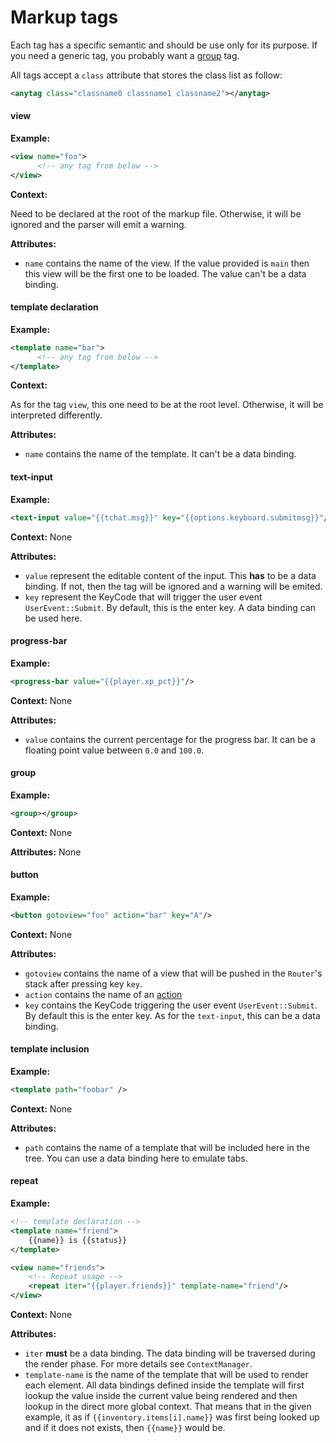 # Markup tags

Each tag has a specific semantic and should be use only for its purpose. If you need
a generic tag, you probably want a [group](tag_list.md#group) tag.

All tags accept a `class` attribute that stores the class list
as follow:
```xml
<anytag class="classname0 classname1 classname2"></anytag>
```

#### view

**Example:**

```xml
<view name="foo">
      <!-- any tag from below -->
</view>
```

**Context:**

Need to be declared at the root of the markup file. Otherwise, it will be ignored
and the parser will emit a warning.

**Attributes:**

 - `name` contains the name of the view. If the value provided is `main` then this
   view will be the first one to be loaded. The value can't be a data binding.


#### template declaration

**Example:**

```xml
<template name="bar">
      <!-- any tag from below -->
</template>
```

**Context:**

As for the tag `view`, this one need to be at the root level. Otherwise, it will
be interpreted differently.

**Attributes:**

 - `name` contains the name of the template. It can't be a data binding.


#### text-input

**Example:**

```xml
<text-input value="{{tchat.msg}}" key="{{options.keyboard.submitmsg}}"/>
```

**Context:** None

**Attributes:**

 - `value` represent the editable content of the input. This **has** to be a
    data binding. If not, then the tag will be ignored and a warning will be emited.
 - `key` represent the KeyCode that will trigger the user event `UserEvent::Submit`.
    By default, this is the enter key. A data binding can be used here.

#### progress-bar

**Example:**

```xml
<progress-bar value="{{player.xp_pct}}"/>
```

**Context:** None

**Attributes:**

 - `value` contains the current percentage for the progress bar.
   It can be a floating point value between `0.0` and `100.0`.

#### group

**Example:**

```xml
<group></group>
```

**Context:** None

**Attributes:** None

#### button

**Example:**

```xml
<button gotoview="foo" action="bar" key="A"/>
```

**Context:** None

**Attributes:**

 - `gotoview` contains the name of a view that will be pushed in the `Router`'s
   stack after pressing key `key`.
 - `action` contains the name of an [action](../action.md)
 - `key` contains the KeyCode triggering the user event `UserEvent::Submit`.
   By default this is the enter key. As for the `text-input`, this can be a data binding.

#### template inclusion

**Example:**

```xml
<template path="foobar" />
```

**Context:** None

**Attributes:**

 - `path` contains the name of a template that will be included here in the tree.
   You can use a data binding here to emulate tabs.

#### repeat

**Example:**

```xml
<!-- template declaration -->
<template name="friend">
    {{name}} is {{status}}
</template>

<view name="friends">
    <!-- Repeat usage -->
    <repeat iter="{{player.friends}}" template-name="friend"/>
</view>
```

**Context:** None

**Attributes:**

 - `iter` **must** be a data binding. The data binding will be traversed during the
   render phase. For more details see `ContextManager`.
 - `template-name` is the name of the template that will be used to render each element.
   All data bindings defined inside the template will first lookup the value inside
   the current value being rendered and then lookup in the direct more global context.
   That means that in the given example, it as if `{{inventory.items[i].name}}` was
   first being looked up and if it does not exists, then `{{name}}` would be.
